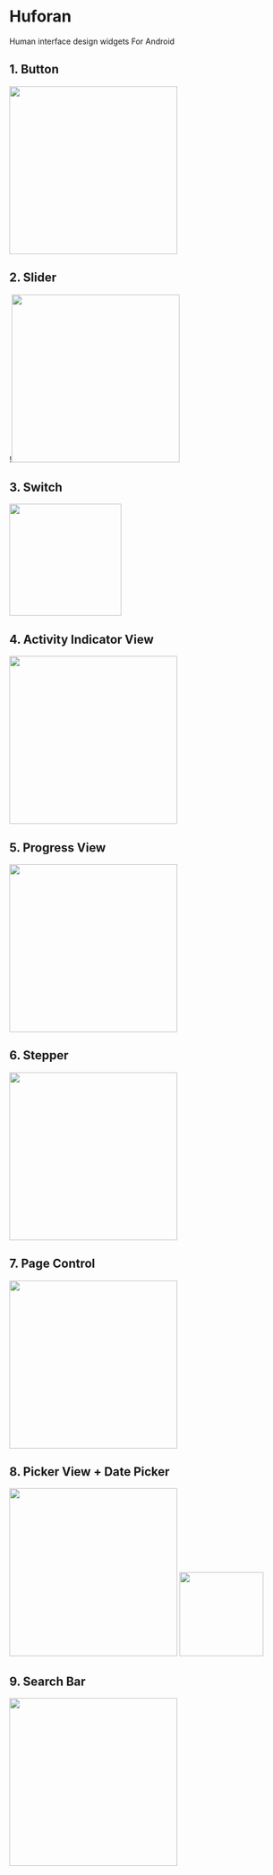 # Huforan
Human interface design widgets For Android

## 1. Button
<img src="https://cdn-images-1.medium.com/max/960/1*QqZkErjEwtUWgJ7X5MEpzA.png" height="300">

## 2. Slider
!<img src="http://static1.squarespace.com/static/52428a0ae4b0c4a5c2a2cede/5264cfdde4b070b299b2b0f4/5c88149f24a694edeca9a488/1552594525640/slider-simulator.png?format=1500w"  height="300">

## 3. Switch
<img src="https://cdn.dribbble.com/users/19383/screenshots/1110798/ios7_switches.png"  height="200">

## 4. Activity Indicator View
<img src="https://coderwall-assets-0.s3.amazonaws.com/uploads/picture/file/3278/iOS_Simulator_Screen_Shot_Aug_14__2014__11.35.59_AM.png" height="300">

## 5. Progress View
<img src="https://images.squarespace-cdn.com/content/v1/52428a0ae4b0c4a5c2a2cede/1553073432308-JOZJD7FM8P9UG8GL3XRI/ke17ZwdGBToddI8pDm48kAVLuWnbsjyBlUvYUGIFzTtZw-zPPgdn4jUwVcJE1ZvWQUxwkmyExglNqGp0IvTJZUJFbgE-7XRK3dMEBRBhUpzWKlxVyv--wpdtGSUHT4-SlZ_o8xPn1aIbyHJo0bnWWiZCvRX6ssIvu_c_f6SM_to/progress-view-storyboard.png" height="300">

## 6. Stepper
<img src="http://static1.squarespace.com/static/52428a0ae4b0c4a5c2a2cede/5264cfdde4b070b299b2b0f4/588f9567725e2522bc919d35/1486366453817/Stepper-Simulator.png?format=1000w" height="300">

## 7. Page Control
<img src="https://cdn.dribbble.com/users/1029438/screenshots/3360359/output.gif" height="300">

## 8. Picker View + Date Picker
<img src="http://static1.squarespace.com/static/52428a0ae4b0c4a5c2a2cede/5264cfdde4b070b299b2b0f4/58e2b2989de4bba7687665fa/1550598667777/picker-view-simulator.png?format=1500w"  height="300">

<img src="https://docs-assets.developer.apple.com/published/9b72935ec7/d932bb88-19b5-4ce2-bdbe-67298719699d.png" height="150">

## 9. Search Bar
<img src="https://coderwall-assets-0.s3.amazonaws.com/uploads/picture/file/3431/Second.png" height="300">


